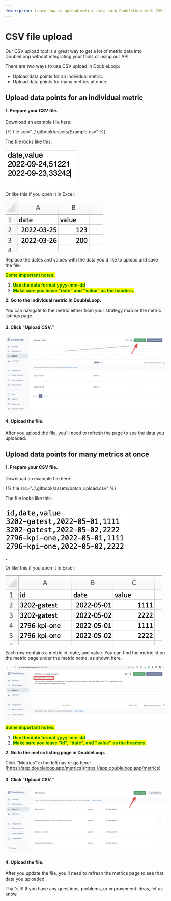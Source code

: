 ```yaml
---
description: Learn how to upload metric data into DoubleLoop with CSV files.
---
```


# CSV file upload

Our CSV upload tool is a great way to get a lot of metric data into DoubleLoop without integrating your tools or using our API.

There are two ways to use CSV upload in DoubleLoop:

* Upload data points for an individual metric.
* Upload data points for many metrics at once.

## Upload data points for an individual metric

#### **1. Prepare your CSV file.**

Download an example file here:

{% file src="../.gitbook/assets/Example.csv" %}

The file looks like this:

![](<../.gitbook/assets/CleanShot 2022-03-25 at 17.15.05@2x.png>)

Or like this if you open it in Excel:

![](<../.gitbook/assets/CleanShot 2022-03-25 at 17.09.55@2x.png>)

Replace the dates and values with the data you'd like to upload and save the file.

<mark style="color:green;">**Some important notes:**</mark>

1. <mark style="color:green;">**Use the date format yyyy-mm-dd**</mark>
2. <mark style="color:green;">**Make sure you leave "date" and "value" as the headers.**</mark>

**2. Go to the individual metric in DoubleLoop.**

You can navigate to the metric either from your strategy map or the metric listings page.

#### 3. Click "Upload CSV."

![](<../.gitbook/assets/CleanShot 2022-03-25 at 17.20.40@2x.png>)

#### 4. Upload the file.

After you upload the file, you'll need to refresh the page to see the data you uploaded.

## Upload data points for many metrics at once

#### **1. Prepare your CSV file.**

Download an example file here:

{% file src="../.gitbook/assets/batch_upload.csv" %}

The file looks like this:

![](<../.gitbook/assets/CleanShot 2022-05-25 at 15.56.58@2x.png>)

Or like this if you open it in Excel:

![](<../.gitbook/assets/CleanShot 2022-05-25 at 16.00.02@2x.png>)

Each row contains a metric id, date, and value. You can find the metric id on the metric page under the metric name, as shown here.

![](<../.gitbook/assets/CleanShot 2022-05-25 at 16.02.34@2x.png>)

<mark style="color:green;">**Some important notes:**</mark>

1. <mark style="color:green;">**Use the date format yyyy-mm-dd**</mark>
2. <mark style="color:green;">**Make sure you leave "id", "date", and "value" as the headers.**</mark>

**2. Go to the metric listing page in DoubleLoop.**

Click "Metrics" in the left nav or go here: [https://app.doubleloop.app/metrics](https://app.doubleloop.app/metrics)

#### 3. Click "Upload CSV."

![](<../.gitbook/assets/CleanShot 2022-05-25 at 16.06.16@2x.png>)

#### 4. Upload the file.

After you update the file, you'll need to refresh the metrics page to see that data you uploaded.

That's it! If you have any questions, problems, or improvement ideas, let us know.
